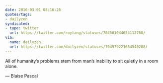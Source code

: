 ```yaml
---
date: 2016-03-01 08:16:26
quotes/tags:
- dailyzen
syndicated:
- type: twitter
  url: https://twitter.com/roytang/statuses/704581044654112768/
via:
  name: dailyzen
  url: https://twitter.com/dailyzen/statuses/704579221654540288/
---
```


All of humanity’s problems stem from man’s inability to sit quietly in a room alone.

— Blaise Pascal